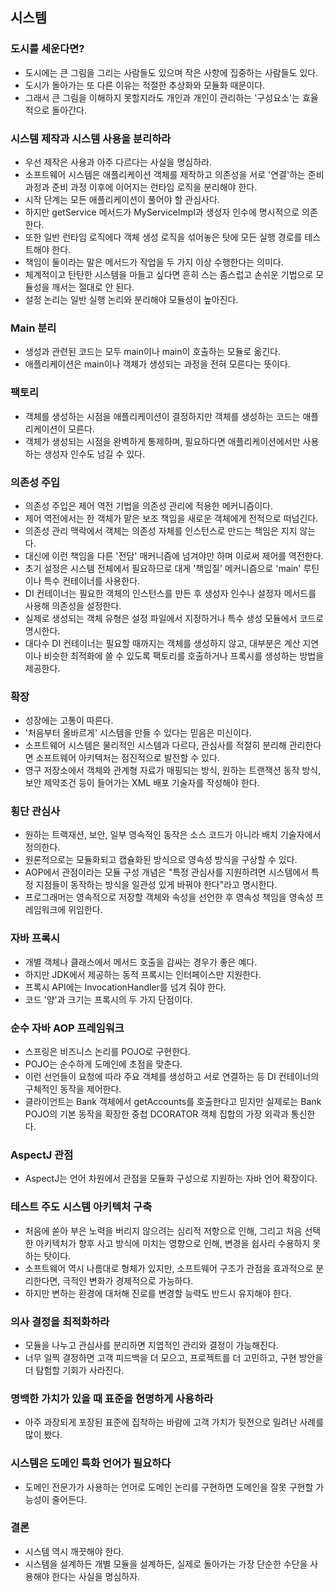 ## 시스템

### 도시를 세운다면?
- 도시에는 큰 그림을 그리는 사람들도 있으며 작은 사항에 집중하는 사람들도 있다.
- 도시가 돌아가는 또 다른 이유는 적절한 추상화와 모듈화 때문이다.
- 그래서 큰 그림을 이해하지 못할지라도 개인과 개인이 관리하는 '구성요소'는 효율적으로 돌아간다.

### 시스템 제작과 시스템 사용을 분리하라
- 우선 제작은 사용과 아주 다르다는 사실을 명심하라.
- 소프트웨어 시스템은 애플리케이션 객체를 제작하고 의존성을 서로 '연결'하는 준비 과정과 준비 과정 이후에 이어지는 런타임 로직을 분리해야 한다.
- 시작 단계는 모든 애플리케이션이 풀어야 할 관심사다.
- 하지만 getService 메서드가 MyServiceImpl과 생성자 인수에 명시적으로 의존한다.
- 또한 일반 런타임 로직에다 객체 생성 로직을 섞어놓은 탓에 모든 실행 경로를 테스트해야 한다.
- 책임이 둘이라는 말은 메서드가 작업을 두 가지 이상 수행한다는 의미다.
- 체계적이고 탄탄한 시스템을 마들고 싶다면 흔히 스는 좀스럽고 손쉬운 기법으로 모듈성을 깨서는 절대로 안 된다.
- 설정 논리는 일반 실행 논리와 분리해야 모듈성이 높아진다.

### Main 분리
- 생성과 관련된 코드는 모두 main이나 main이 호출하는 모듈로 옮긴다.
- 애플리케이션은 main이나 객체가 생성되는 과정을 전혀 모른다는 뜻이다.

### 팩토리
- 객체를 생성하는 시점을 애플리케이션이 결정하지만 객체를 생성하는 코드는 애플리케이션이 모른다.
- 객체가 생성되는 시점을 완벽하게 통제하며, 필요하다면 애플리케이션에서만 사용하는 생성자 인수도 넘길 수 있다.

### 의존성 주입
- 의존성 주입은 제어 역전 기법을 의존성 관리에 적용한 메커니즘이다.
- 제어 역전에서는 한 객체가 맡은 보조 책임을 새로운 객체에게 전적으로 떠넘긴다.
- 의존성 관리 맥락에서 객체는 의존성 자체를 인스턴스로 만드는 책임은 지지 않는다.
- 대신에 이런 책임을 다른 '전담' 매커니즘에 넘겨야만 하며 이로써 제어를 역전한다.
- 초기 설정은 시스템 전체에서 필요하므로 대게 '책임질' 메커니즘으로 'main' 루틴이나 특수 컨테이너를 사용한다.
- DI 컨테이너는 필요한 객체의 인스턴스를 만든 후 생성자 인수나 설정자 메서드를 사용해 의존성을 설정한다.
- 실제로 생성되는 객체 유형은 설정 파일에서 지정하거나 특수 생성 모듈에서 코드로 명시한다.
- 대다수 DI 컨테이너는 필요할 때까지는 객체를 생성하지 않고, 대부분은 계산 지연이나 비슷한 최적화에 쓸 수 있도록 팩토리를 호출하거나 프록시를 생성하는 방법을 제공한다.

### 확장
- 성장에는 고통이 따른다.
- '처음부터 올바르게' 시스템을 만들 수 있다는 믿음은 미신이다.
- 소프트웨어 시스템은 물리적인 시스템과 다르다, 관심사를 적절히 분리해 관리한다면 소프트웨어 아키텍처는 점진적으로 발전할 수 있다.
- 영구 저장소에서 객체와 관계형 자료가 매핑되는 방식, 원하는 트랜잭션 동작 방식, 보안 제약조건 등이 들어가는 XML 배포 기술자를 작성해야 한다.

### 횡단 관심사
- 원하는 트랙재션, 보안, 일부 영속적인 동작은 소스 코드가 아니라 배치 기술자에서 정의한다.
- 원론적으로는 모듈화되고 캡슐화된 방식으로 영속성 방식을 구상할 수 있다.
- AOP에서 관점이라는 모듈 구성 개념은 "특정 관심사를 지원하려면 시스템에서 특정 지점들이 동작하는 방식을 일관성 있게 바꿔야 한다"라고 명시한다.
- 프로그래머는 영속적으로 저장할 객체와 속성을 선언한 후 영속성 책임을 영속성 프레임워크에 위임한다.

### 자바 프록시
- 개별 객체나 클래스에서 메서드 호출을 감싸는 경우가 좋은 예다.
- 하지만 JDK에서 제공하는 동적 프록시는 인터페이스만 지원한다.
- 프록시 API에는 InvocationHandler를 넘겨 줘야 한다.
- 코드 '양'과 크기는 프록시의 두 가지 단점이다.

### 순수 자바 AOP 프레임워크
- 스프링은 비즈니스 논리를 POJO로 구현한다.
- POJO는 순수하게 도메인에 초점을 맞춘다.
- 이런 선언들이 요청에 따라 주요 객체를 생성하고 서로 연결하는 등 DI 컨테이너의 구체적인 동작을 제어한다.
- 클라이언트는 Bank 객체에서 getAccounts를 호출한다고 믿지만 실제로는 Bank POJO의 기본 동작을 확장한 중첩 DCORATOR 객체 집합의 가장 외곽과 통신한다.

### AspectJ 관점
- AspectJ는 언어 차원에서 관점을 모듈화 구성으로 지원하는 자바 언어 확장이다.

### 테스트 주도 시스템 아키텍처 구축
- 처음에 쏟아 부은 노력을 버리지 않으려는 심리적 저항으로 인해, 그리고 처음 선택한 아키텍처가 향후 사고 방식에 미치는 영향으로 인해, 변경을 쉽사리 수용하지 못하는 탓이다.
- 소프트웨어 역시 나름대로 형체가 있지만, 소프트웨어 구조가 관점을 효과적으로 분리한다면, 극적인 변화가 경제적으로 가능하다.
- 하지만 변하는 환경에 대처해 진로를 변경할 능력도 반드시 유지해야 한다.

### 의사 결정을 최적화하라
- 모듈을 나누고 관심사를 분리하면 지엽적인 관리와 결정이 가능해진다.
- 너무 일찍 결정하면 고객 피드백을 더 모으고, 프로젝트를 더 고민하고, 구현 방안을 더 탐험할 기회가 사라진다.

### 명백한 가치가 있을 때 표준을 현명하게 사용하라
- 아주 과장되게 포장된 표준에 집착하는 바람에 고객 가치가 뒷전으로 밀려난 사례를 많이 봤다.

### 시스템은 도메인 특화 언어가 필요하다
- 도메인 전문가가 사용하는 언어로 도메인 논리를 구현하면 도메인을 잘못 구현할 가능성이 줄어든다.

### 결론
- 시스템 역시 깨끗해야 한다.
- 시스템을 설계하든 개별 모듈을 설계하든, 실제로 돌아가는 가장 단순한 수단을 사용해야 한다는 사실을 명심하자.
